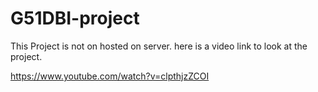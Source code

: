 # G51DBI-project

This Project is not on hosted on server.
here is a video link to look at the project.

https://www.youtube.com/watch?v=clpthjzZCOI
